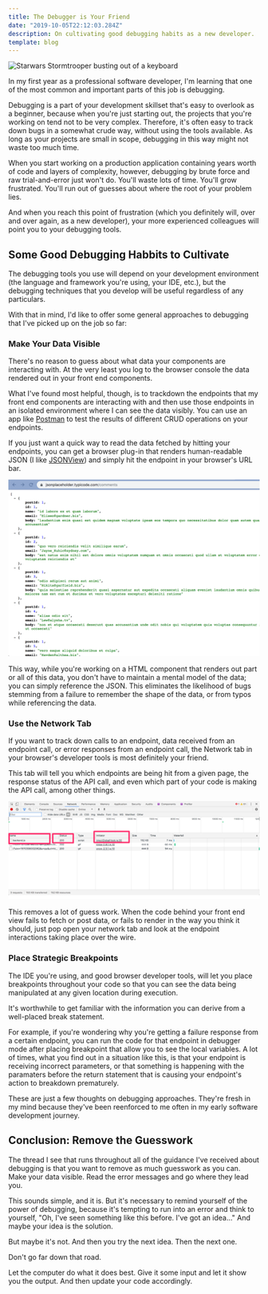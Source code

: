 ```yaml
---
title: The Debugger is Your Friend
date: "2019-10-05T22:12:03.284Z"
description: On cultivating good debugging habits as a new developer.
template: blog
---
```


![Starwars Stormtrooper busting out of a keyboard](https://images.unsplash.com/photo-1544816565-aa8c1166648f?ixlib=rb-1.2.1&ixid=eyJhcHBfaWQiOjEyMDd9&auto=format&fit=crop&w=1350&q=80)

In my first year as a professional software developer, I'm learning that one of the most common and important parts of this job is debugging.

Debugging is a part of your development skillset that's easy to overlook as a beginner, because when you're just starting out, the projects that you're working on tend not to be very complex. Therefore, it's often easy to track down bugs in a somewhat crude way, without using the tools available. As long as your projects are small in scope, debugging in this way might not waste too much time.

When you start working on a production application containing years worth of code and layers of complexity, however, debugging by brute force and raw trial-and-error just won't do. You'll waste lots of time. You'll grow frustrated. You'll run out of guesses about where the root of your problem lies.

And when you reach this point of frustration (which you definitely will, over and over again, as a new developer), your more experienced colleagues will point you to your debugging tools.

## Some Good Debugging Habbits to Cultivate

The debugging tools you use will depend on your development environment (the language and framework you're using, your IDE, etc.), but the debugging techniques that you develop will be useful regardless of any particulars.

With that in mind, I'd like to offer some general approaches to debugging that I've picked up on the job so far:

### Make Your Data Visible

There's no reason to guess about what data your components are interacting with. At the very least you log to the browser console the data rendered out in your front end components.

What I've found most helpful, though, is to trackdown the endpoints that my front end components are interacting with and then use those endpoints in an isolated environment where I can see the data visibly. You can use an app like [Postman](https://www.getpostman.com/) to test the results of different CRUD operations on your endpoints. 

If you just want a quick way to read the data fetched by hitting your endpoints, you can get a browser plug-in that renders human-readable JSON (I like [JSONView](https://chrome.google.com/webstore/detail/jsonview/gmegofmjomhknnokphhckolhcffdaihd?hl=en)) and simply hit the endpoint in your browser's URL bar. 

![An example of some JSON rendered with the JSONView plug-in](./json.png)

This way, while you're working on a HTML component that renders out part or all of this data, you don't have to maintain a mental model of the data; you can simply reference the JSON. This eliminates the likelihood of bugs stemming from a failure to remember the shape of the data, or from typos while referencing the data.

### Use the Network Tab

If you want to track down calls to an endpoint, data received from an endpoint call, or error responses from an endpoint call, the Network tab in your browser's developer tools is most definitely your friend. 

This tab will tell you which endpoints are being hit from a given page, the response status of the API call, and even which part of your code is making the API call, among other things.

![The Network tab displaying endpoint and response data](./network.png)

This removes a lot of guess work. When the code behind your front end view fails to fetch or post data, or fails to render in the way you think it should, just pop open your network tab and look at the endpoint interactions taking place over the wire.

### Place Strategic Breakpoints

The IDE you're using, and good browser developer tools, will let you place breakpoints throughout your code so that you can see the data being manipulated at any given location during execution.

It's worthwhile to get familiar with the information you can derive from a well-placed break statement.

For example, if you're wondering why you're getting a failure response from a certain endpoint, you can run the code for that endpoint in debugger mode after placing breakpoint that allow you to see the local variables. A lot of times, what you find out in a situation like this, is that your endpoint is receiving incorrect parameters, or that something is happening with the paramaters before the return statement that is causing your endpoint's action to breakdown prematurely.

These are just a few thoughts on debugging approaches. They're fresh in my mind because they've been reenforced to me often in my early software development journey.

## Conclusion: Remove the Guesswork

The thread I see that runs throughout all of the guidance I've received about debugging is that you want to remove as much guesswork as you can. Make your data visible. Read the error messages and go where they lead you. 

This sounds simple, and it is. But it's necessary to remind yourself of the power of debugging, because it's tempting to run into an error and think to yourself, "Oh, I've seen something like this before. I've got an idea..." And maybe your idea is the solution.

But maybe it's not. And then you try the next idea. Then the next one. 

Don't go far down that road. 

Let the computer do what it does best. Give it some input and let it show you the output. And then update your code accordingly.